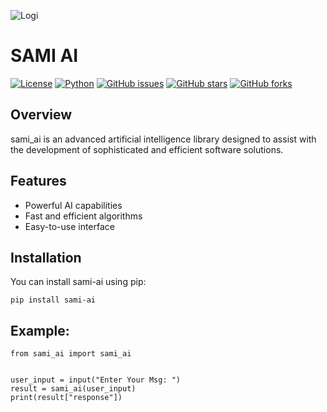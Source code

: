 ![Logi](https://raw.githubusercontent.com/mr-sami-x/sami_ai/main/logo.png)

# SAMI AI

[![License](https://img.shields.io/badge/license-MIT-blue.svg)](https://opensource.org/licenses/MIT)
[![Python](https://img.shields.io/badge/python-3.6%2B-blue.svg)](https://www.python.org/downloads/release)
[![GitHub issues](https://img.shields.io/github/issues/mr-sami-x/sami_ai)](https://github.com/mr-sami-x/sami_ai/issues)
[![GitHub stars](https://img.shields.io/github/stars/mr-sami-x/sami_ai)](https://github.com/mr-sami-x/sami_ai/stargazers)
[![GitHub forks](https://img.shields.io/github/forks/mr-sami-x/sami_ai)](https://github.com/mr-sami-x/sami_ai/forks)

## Overview

sami_ai is an advanced artificial intelligence library designed to assist with the development of sophisticated and efficient software solutions.

## Features

- Powerful AI capabilities
- Fast and efficient algorithms
- Easy-to-use interface

## Installation

You can install sami-ai using pip:

```
pip install sami-ai
```

## Example:
```
from sami_ai import sami_ai


user_input = input("Enter Your Msg: ")
result = sami_ai(user_input)
print(result["response"])

```
